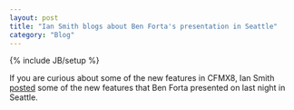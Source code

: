 ```yaml
---
layout: post
title: "Ian Smith blogs about Ben Forta's presentation in Seattle"
category: "Blog"
---
```

{% include JB/setup %}

If you are curious about some of the new features in CFMX8, Ian Smith [posted](http://www.downloadsquad.com/2007/04/24/9-ways-coldfusion-8-will-rule-web-development/) some of the new features that Ben Forta presented on last night in Seattle.